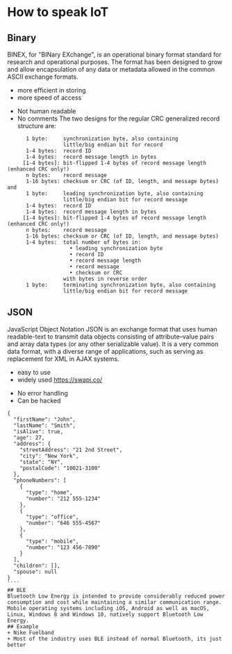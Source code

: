 # How to speak IoT
## Binary
BINEX, for "BINary EXchange", is an operational binary format standard for research and operational purposes. The format has been designed to grow and allow encapsulation of any data or metadata allowed in the common ASCII exchange formats.
+ more efficient in storing
+ more speed of access
-	Not human readable
-	No comments
The two designs for the regular CRC generalized record structure are:
````
      1 byte:     synchronization byte, also containing
                  little/big endian bit for record
      1-4 bytes:  record ID
      1-4 bytes:  record message length in bytes
     [1-4 bytes]: bit-flipped 1-4 bytes of record message length (enhanced CRC only!)
      n bytes:    record message
      1-16 bytes: checksum or CRC (of ID, length, and message bytes)
and
      1 byte:     leading synchronization byte, also containing
                  little/big endian bit for record message
      1-4 bytes:  record ID
      1-4 bytes:  record message length in bytes
     [1-4 bytes]: bit-flipped 1-4 bytes of record message length (enhanced CRC only!)
      n bytes:    record message
      1-16 bytes: checksum or CRC (of ID, length, and message bytes)
      1-4 bytes:  total number of bytes in:
                    • leading synchronization byte
                    • record ID
                    • record message length
                    • record message
                    • checksum or CRC
                  with bytes in reverse order
      1 byte:     terminating synchronization byte, also containing
                  little/big endian bit for record message
````
## JSON
JavaScript Object Notation
JSON is an exchange format that uses human readable-text to transmit data objects consisting of attribute–value pairs and array data types (or any other serializable value). It is a very common data format, with a diverse range of applications, such as serving as replacement for XML in AJAX systems.
+ easy to use
+ widely used
https://swapi.co/
-	No error handling
-	Can be hacked 
````
{
  "firstName": "John",
  "lastName": "Smith",
  "isAlive": true,
  "age": 27,
  "address": {
    "streetAddress": "21 2nd Street",
    "city": "New York",
    "state": "NY",
    "postalCode": "10021-3100"
  },
  "phoneNumbers": [
    {
      "type": "home",
      "number": "212 555-1234"
    },
    {
      "type": "office",
      "number": "646 555-4567"
    },
    {
      "type": "mobile",
      "number": "123 456-7890"
    }
  ],
  "children": [],
  "spouse": null
}
```` 
## BLE
Bluetooth Low Energy is intended to provide considerably reduced power consumption and cost while maintaining a similar communication range. Mobile operating systems including iOS, Android as well as macOS, Linux, Windows 8 and Windows 10, natively support Bluetooth Low Energy.
## Example
+ Nike Fuelband
+ Most of the industry uses BLE instead of normal Bluetooth, its just better
